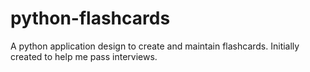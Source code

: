 # python-flashcards
A python application design to create and maintain flashcards. Initially created to help me pass interviews.

